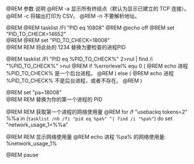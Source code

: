 @REM 参数	说明
@REM -a	显示所有终结点（默认为显示已建立的 TCP 连接）。
@REM -c	将输出打印为 CSV。
@REM -n	不要解析地址。



@REM @REM tasklist /FI "PID eq 10808"
@REM @echo off
@REM set "PID_TO_CHECK=14652"  
@REM @REM set "PID_TO_CHECK=18008"  
@REM REM 将此处的 1234 替换为要检查的进程PID

@REM tasklist /FI "PID eq %PID_TO_CHECK%" 2>nul | find /i "%PID_TO_CHECK%" >nul
@REM if %errorlevel% equ 0 (
@REM     echo 进程 %PID_TO_CHECK% 是一个后台进程。
@REM ) else (
@REM     echo 进程 %PID_TO_CHECK% 不是后台进程，或者不存在。
@REM )




@REM set "pa=18008"  
@REM REM 替换为你的第一个进程的 PID

@REM REM 获取第一个进程的网络使用量
@REM for /f "usebackq tokens=2" %%a in (`tasklist /nh /fi "pid eq %pa%" ^| find /i "%pa%"`) do set "network_usage_1=%%a"

@REM REM 显示网络使用量
@REM echo 进程 %pa% 的网络使用量: %network_usage_1%

@REM pause